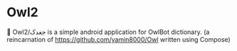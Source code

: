 # Owl2
🦉 Owl2/جغدک is a simple android application for OwlBot dictionary. (a reincarnation of https://github.com/yamin8000/Owl written using Compose)
